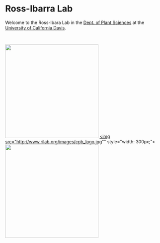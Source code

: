 # Ross-Ibarra Lab

Welcome to the Ross-Ibara Lab in the [Dept. of Plant Sciences](http://www.plantsciences.ucdavis.edu/plantsciences/) at the [University of California Davis](http://www.ucdavis.edu).

<br>

<img src="http://www.rilab.org/images/pslogo.png" style="width: 300px;"></a>
<a href="http://www.plantsciences.ucdavis.edu/plantsciences/">
<img src="http://www.rilab.org/images/cpb_logo.jpg"" style="width: 300px;"></a>
<a href="http://cpb.ucdavis.edu">
<img src="http://www.rilab.org/images/GC.png" style="width: 300px;"></a>
<a href="http://www.genomecenter.ucdavis.edu">


